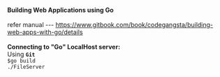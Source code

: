 <b>Building Web Applications using Go</b><br>
<br>
refer manual --- https://www.gitbook.com/book/codegangsta/building-web-apps-with-go/details
<br><br>
<b>Connecting to "Go" LocalHost server:</b> <br>
Using <b><code>Git</code></b> <br>
<code>$go build</code><br>
<code>./FileServer</code>
